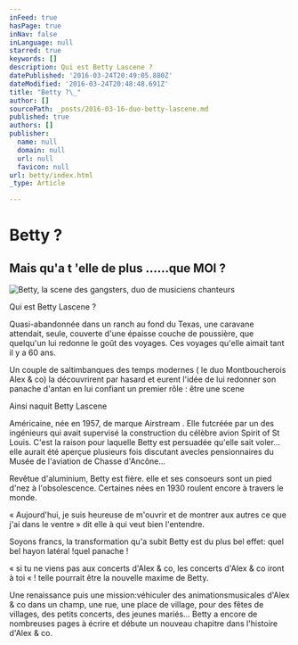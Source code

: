 ```yaml
---
inFeed: true
hasPage: true
inNav: false
inLanguage: null
starred: true
keywords: []
description: Qui est Betty Lascene ?
datePublished: '2016-03-24T20:49:05.880Z'
dateModified: '2016-03-24T20:48:48.691Z'
title: "Betty ?\_"
author: []
sourcePath: _posts/2016-03-16-duo-betty-lascene.md
published: true
authors: []
publisher:
  name: null
  domain: null
  url: null
  favicon: null
url: betty/index.html
_type: Article

---
```

# Betty ? 

## Mais qu'a t 'elle de plus ......que MOI ?
![Betty, la scene des gangsters, duo de musiciens chanteurs](https://s3-us-west-2.amazonaws.com/the-grid-img/p/b5a832543abb022ad76ddf1d4244cd02e758268a.jpg)

Qui est Betty Lascene ?

Quasi-abandonnée dans un ranch au fond du Texas, une caravane attendait, seule, couverte d'une épaisse couche de poussière, que quelqu'un lui redonne le goût des voyages. Ces voyages qu'elle aimait tant il y a 60 ans.

Un couple de saltimbanques des temps modernes ( le duo Montboucherois Alex & co) la découvrirent par hasard et eurent l'idée de lui redonner son panache d'antan en lui confiant un premier rôle : être une scene

Ainsi naquit Betty Lascene

Américaine, née en 1957, de marque Airstream . Elle futcréée par un des ingénieurs qui avait supervisé la construction du célèbre avion Spirit of St Louis. C'est la raison pour laquelle Betty est persuadée qu'elle sait voler... elle aurait été aperçue plusieurs fois discutant avecles pensionnaires du Musée de l'aviation de Chasse d'Ancône...

Revêtue d'aluminium, Betty est fière. elle et ses consoeurs sont un pied d'nez à l'obsolescence. Certaines nées en 1930 roulent encore à travers le monde.

« Aujourd'hui, je suis heureuse de m'ouvrir et de montrer aux autres ce que j'ai dans le ventre » dit elle à qui veut bien l'entendre.

Soyons francs, la transformation qu'a subit Betty est du plus bel effet: quel bel hayon latéral !quel panache !

«  si tu ne viens pas aux concerts d'Alex & co, les concerts d'Alex & co iront à toi « ! telle pourrait être la nouvelle maxime de Betty.

Une renaissance puis une mission:véhiculer des animationsmusicales d'Alex & co dans un champ, une rue, une place de village, pour des fêtes de villages, des petits concerts, des jeunes mariés... Betty a encore de nombreuses pages à écrire et débute un nouveau chapitre dans l'histoire d'Alex & co.